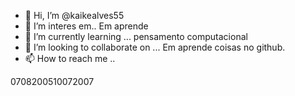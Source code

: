 - 👋 Hi, I’m @kaikealves55
- 👀 I’m interes em..  Em aprende 
- 🌱 I’m currently learning ... pensamento computacional
- 💞️ I’m looking to collaborate on ... Em aprende coisas no github.
- 📫 How to reach me ..      
<!---
kaikealves55/kaikealves55 is a ✨ special ✨ repository because its `README.md` (this file) appears on your GitHub profile.
You can click the Preview link to take a look at your changes.
--->
0708200510072007
